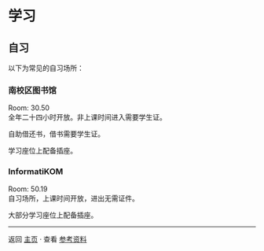 # 学习

## 自习

以下为常见的自习场所：

### 南校区图书馆

Room: 30.50  
全年二十四小时开放。非上课时间进入需要学生证。

自助借还书，借书需要学生证。

学习座位上配备插座。

### InformatiKOM

Room: 50.19  
自习场所，上课时间开放，进出无需证件。

大部分学习座位上配备插座。

---

返回 [主页](README) · 查看 [参考资料](References)
